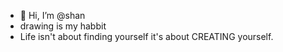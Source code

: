 - 👋 Hi, I’m @shan
- drawing is my habbit 
- Life isn't about finding yourself it's about CREATING yourself.

<!---
shansolayao/shansolayao is a ✨ special ✨ repository because its `README.md` (this file) appears on your GitHub profile.
You can click the Preview link to take a look at your changes.
--->
